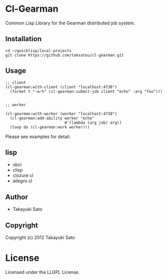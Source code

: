 # Cl-Gearman

Common Lisp Library for the Gearman distributed job system.

## Installation

```
cd ~/quicklisp/local-projects
git clone https://github.com/taksatou/cl-gearman.git
```

## Usage

```
;; client
(cl-gearman:with-client (client "localhost:4730")
  (format t "~a~%" (cl-gearman:submit-job client "echo" :arg "foo")))


;; worker

(cl-gearman:with-worker (worker "localhost:4730") 
  (cl-gearman:add-ability worker "echo"
                          #'(lambda (arg job) arg))
  (loop do (cl-gearman:work worker)))

```

Please see examples for detail.

## lisp

- sbcl
- clisp
- clozure cl
- allegro cl

## Author

* Takayuki Sato

## Copyright

Copyright (c) 2012 Takayuki Sato

# License

Licensed under the LLGPL License.

